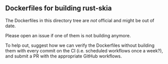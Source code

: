 ## Dockerfiles for building rust-skia

The Dockerfiles in this directory tree are _not_ official and might be out of date.

Please open an issue if one of them is not building anymore.

To help out, suggest how we can verify the Dockerfiles without building them with every commit on the CI (i.e. scheduled workflows once a week?), and submit a PR with the appropriate GitHub workflows.
